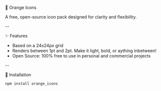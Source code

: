 🎨 Orange Icons

A free, open-source icon pack designed for clarity and flexibility.

--

✨ Features

- Based on a 24x24px grid
- Renders between 1pt and 2pt. Make it light, bold, or aything inbetween!
- Open Source: 100% free to use in personal and commercial projects

--

📘 Installation
```
npm install orange_icons
```
